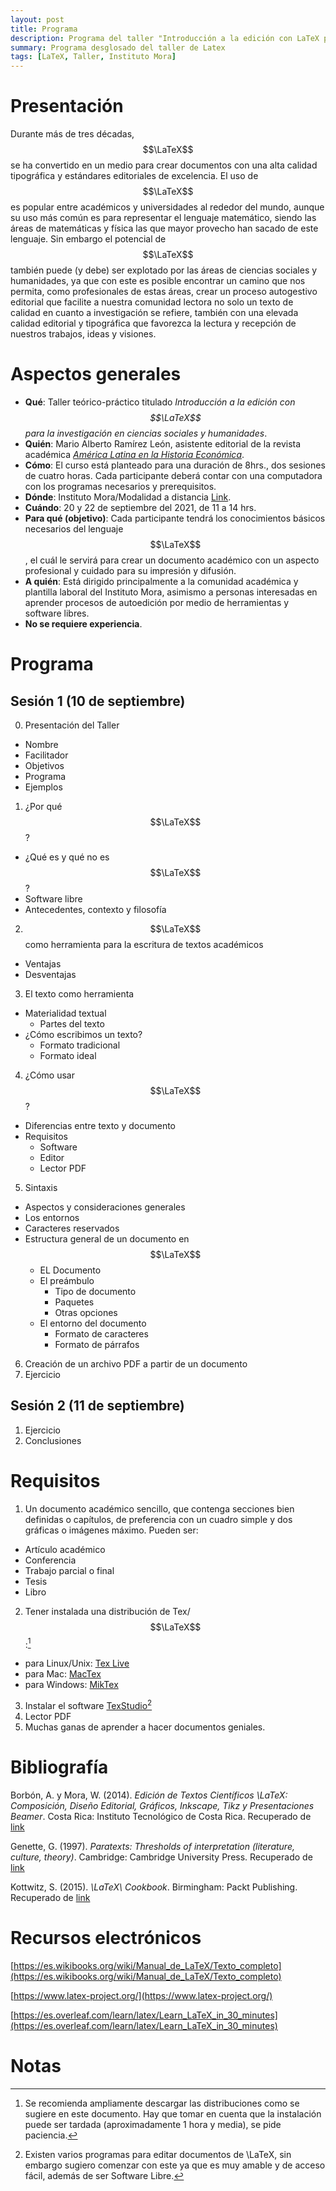 ```yaml
---
layout: post
title: Programa
description: Programa del taller "Introducción a la edición con LaTeX para las Ciencias sociales y Humanidades", realizado en el Marco de las II Jornadas de Acceso Abierto del Instituto Mora
summary: Programa desglosado del taller de Latex
tags: [LaTeX, Taller, Instituto Mora]
---
```


# Presentación

Durante más de tres décadas, $$\LaTeX$$ se ha convertido en un medio para crear documentos con una alta calidad tipográfica y estándares editoriales de excelencia. El uso de $$\LaTeX$$ es popular entre académicos y universidades al rededor del mundo, aunque su uso más común es para representar el lenguaje matemático, siendo las áreas de matemáticas y física las que mayor provecho han sacado de este lenguaje. Sin embargo el potencial de $$\LaTeX$$ también puede (y debe) ser explotado por las áreas de ciencias sociales y humanidades, ya que con este es posible encontrar un camino que nos permita, como profesionales de estas áreas, crear un proceso autogestivo editorial que facilite a nuestra comunidad lectora no solo un texto de calidad en cuanto a investigación se refiere, también con una elevada calidad editorial y tipográfica que favorezca la lectura y recepción de nuestros trabajos, ideas y visiones.


# Aspectos generales

* **Qué**: Taller teórico-práctico titulado *Introducción a la edición con $$\LaTeX$$ para la investigación en ciencias sociales y humanidades*.
* **Quién**: Mario Alberto Ramírez León, asistente editorial de la revista académica [*América Latina en la Historia Económica*](http://alhe.mora.edu.mx).
* **Cómo**: El curso está planteado para una duración de 8hrs., dos sesiones de cuatro horas. Cada participante deberá contar con una computadora con los programas necesarios y prerequisitos.
* **Dónde**: Instituto Mora/Modalidad a distancia [Link](#).
* **Cuándo**: 20 y 22 de septiembre del 2021, de 11 a 14 hrs.
* **Para qué (objetivo)**: Cada participante tendrá los conocimientos básicos necesarios del lenguaje $$\LaTeX$$, el cuál le servirá para crear un documento académico con un aspecto profesional y cuidado para su impresión y difusión.
* **A quién**: Está dirigido principalmente a la comunidad académica y plantilla laboral del Instituto Mora, asimismo a personas interesadas en aprender procesos de autoedición por medio de herramientas y software libres.
* **No se requiere experiencia**.


# Programa

## Sesión 1 (10 de septiembre)

0. Presentación del Taller
  * Nombre
  * Facilitador
  * Objetivos
  * Programa
  * Ejemplos
1. ¿Por qué $$\LaTeX$$?
  * ¿Qué es y qué no es $$\LaTeX$$?
  * Software libre
  * Antecedentes, contexto y filosofía
2. $$\LaTeX$$ como herramienta para la escritura de textos académicos
  * Ventajas
  * Desventajas
3. El texto como herramienta
  * Materialidad textual
    - Partes del texto
  * ¿Cómo escribimos un texto?
    - Formato tradicional
    - Formato ideal
4. ¿Cómo usar $$\LaTeX$$?
  * Diferencias entre texto y documento
  * Requisitos
    - Software
    - Editor
    - Lector PDF
5. Sintaxis
  * Aspectos y consideraciones generales
  * Los entornos
  * Caracteres reservados
  * Estructura general de un documento en $$\LaTeX$$
    - EL Documento
    - El preámbulo
      * Tipo de documento
      * Paquetes
      * Otras opciones
    - El entorno del documento
      * Formato de caracteres
      * Formato de párrafos
6. Creación de un archivo PDF a partir de un documento
7. Ejercicio

## Sesión 2 (11 de septiembre)

1. Ejercicio
2. Conclusiones



# Requisitos

1. Un documento académico sencillo, que contenga secciones bien definidas o capítulos, de preferencia con un cuadro simple y dos gráficas o imágenes máximo. Pueden ser:
  * Artículo académico
  * Conferencia
  * Trabajo parcial o final
  * Tesis
  * Libro
2. Tener instalada una distribución de Tex/$$\LaTeX$$:[^1]
  * para Linux/Unix: [Tex Live](http://tug.org/texlive/)
  * para Mac: [MacTex](http://www.tug.org/mactex/mactex-download.html)
  * para Windows: [MikTex](https://miktex.org/download)
3. Instalar el software [TexStudio](https://www.texstudio.org/)[^2]
4. Lector PDF
5. Muchas ganas de aprender a hacer documentos geniales.



# Bibliografía

Borbón, A. y Mora, W. (2014). *Edición de Textos Científicos \LaTeX\: Composición, Diseño Editorial, Gráficos,
Inkscape, Tikz y Presentaciones Beamer*. Costa Rica: Instituto Tecnológico de Costa Rica. Recuperado de [link](https://drive.google.com/file/d/1yenBQycFEV3TPo2GLFVt1guysgHzOrFc/view?usp=sharing)

Genette, G. (1997). *Paratexts: Thresholds of interpretation (literature, culture,
theory)*. Cambridge: Cambridge University Press. Recuperado de [link](https://drive.google.com/file/d/1AaucdVVrSfH6tZlPlaIsJyL1TliPisBu/view?usp=sharing)

Kottwitz, S. (2015). *\LaTeX\ Cookbook*. Birmingham: Packt Publishing. Recuperado de [link](https://drive.google.com/file/d/1u-a3U4skpsi8CJuTS41XFkUmKFQT-2ko/view?usp=sharing)


# Recursos electrónicos

[https://es.wikibooks.org/wiki/Manual_de_LaTeX/Texto_completo](https://es.wikibooks.org/wiki/Manual_de_LaTeX/Texto_completo)

[https://www.latex-project.org/](https://www.latex-project.org/)

[https://es.overleaf.com/learn/latex/Learn_LaTeX_in_30_minutes](https://es.overleaf.com/learn/latex/Learn_LaTeX_in_30_minutes)



# Notas

[^1]: Se recomienda ampliamente descargar las distribuciones como se sugiere en este documento. Hay que tomar en cuenta que la instalación puede ser tardada (aproximadamente 1 hora y media), se pide paciencia.

[^2]: Existen varios programas para editar documentos de \LaTeX\, sin embargo sugiero comenzar con este ya que es muy amable y de acceso fácil, además de ser Software Libre.
